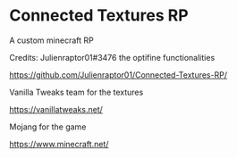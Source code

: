 # Connected Textures RP
 A custom minecraft RP

Credits:
Julienraptor01#3476 the optifine functionalities

https://github.com/Julienraptor01/Connected-Textures-RP/


Vanilla Tweaks team for the textures

https://vanillatweaks.net/


Mojang for the game

https://www.minecraft.net/

